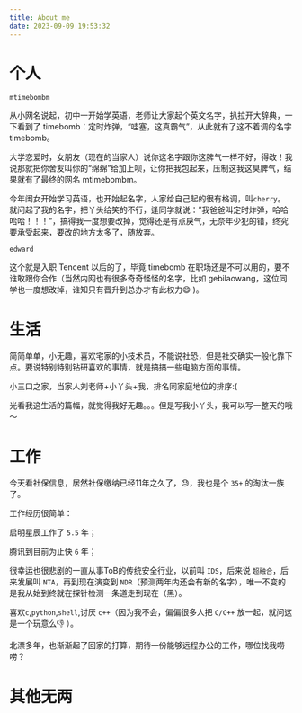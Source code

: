 ```yaml
---
title: About me
date: 2023-09-09 19:53:32
---
```


# 个人

`mtimebombm`

从小网名说起，初中一开始学英语，老师让大家起个英文名字，扒拉开大辞典，一下看到了 timebomb：定时炸弹，“哇塞，这真霸气”，从此就有了这不着调的名字 timebomb。

大学恋爱时，女朋友（现在的当家人）说你这名字跟你这脾气一样不好，得改！我说那就把你舍友叫你的“绵绵”给加上呗，让你把我包起来，压制这我这臭脾气，结果就有了最终的网名 mtimebombm。

今年闺女开始学习英语，也开始起名字，人家给自己起的很有格调，叫`cherry`。就问起了我的名字，把丫头给笑的不行，逢同学就说：”我爸爸叫定时炸弹，哈哈哈哈！！！”，搞得我一度想要改掉，觉得还是有点戾气，无奈年少犯的错，终究要承受起来，要改的地方太多了，随放弃。

`edward`

这个就是入职 Tencent 以后的了，毕竟 timebomb 在职场还是不可以用的，要不谁敢跟你合作（当然内网也有很多奇奇怪怪的名字，比如 gebilaowang，这位同学也一度想改掉，谁知只有晋升到总办才有此权力😄 )。


# 生活

简简单单，小无趣，喜欢宅家的小技术员，不能说社恐，但是社交确实一般化靠下点。要说特别特别钻研喜欢的事情，就是搞搞一些电脑方面的事情。

小三口之家，当家人刘老师+小丫头+我，排名同家庭地位的排序:(

光看我这生活的篇幅，就觉得我好无趣。。。但是写我小丫头，我可以写一整天的哦～


# 工作

今天看社保信息，居然社保缴纳已经11年之久了，😓，我也是个 `35+` 的淘汰一族了。

工作经历很简单：

启明星辰工作了 `5.5` 年；

腾讯到目前为止快 `6` 年；

很幸运也很悲剧的一直从事ToB的传统安全行业，以前叫 `IDS`，后来说 `超融合`，后来发展叫 `NTA`，再到现在演变到 `NDR`（预测两年内还会有新的名字），唯一不变的是我从始到终就在探针检测一条道走到现在（黑）。

喜欢`c`,`python`,`shell`,讨厌 `c++`（因为我不会，偏偏很多人把 `C/C++` 放一起，就问这是一个玩意么👎 ）。

北漂多年，也渐渐起了回家的打算，期待一份能够远程办公的工作，哪位找我唠唠？

# 其他无两
